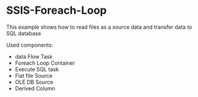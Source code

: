 # SSIS-Foreach-Loop
This example shows how to read files as a source data and transfer data to SQL database

Used components:
- data Flow Task
- Foreach Loop Container
- Execute SQL task
- Flat file Source
- OLE DB Source
- Derived Column
